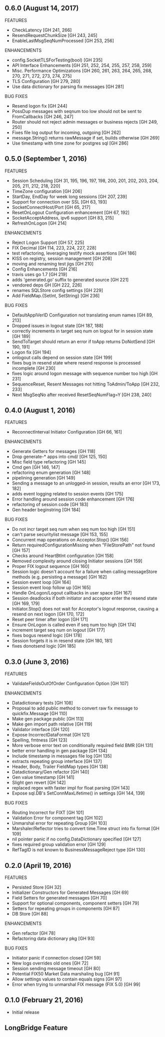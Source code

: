 ## 0.6.0 (August 14, 2017)

FEATURES

* CheckLatency [GH 241, 266]
* ResendRequestChunkSize [GH 243, 245]
* EnableLastMsgSeqNumProcessed  [GH 253, 256]

ENHANCEMENTS

* config.SocketTLSForTesting(bool) [GH 235]
* API Interface Enhancements [GH 251, 252, 254, 255, 257, 258, 259]
* Misc. Performance Optimizations [GH 260, 261, 263, 264, 265, 268, 270, 271, 272, 273, 274, 275]
* TLS Configuration [GH 279, 280]
* Use data dictionary for parsing fix messages [GH 281]

BUG FIXES

* Resend logon fix [GH 244]
* PossDup messages with seqnum too low should not be sent to FromCallbacks [GH 246, 247]
* Router should not reject admin messages or business rejects [GH 249, 250]
* Fixes file log output for incoming, outgoing [GH 262]
* message.String() returns rawMessage if set, builds otherwise [GH 269]
* Use timestamp with time zone for postgres sql [GH 286]


## 0.5.0 (September 1, 2016)

FEATURES

* Session Scheduling [GH 31, 195, 196, 197, 198, 200, 201, 202, 203, 204, 205, 211, 212, 218, 220]
* TimeZone configuration [GH 206]
* StartDay, EndDay for week long sessions [GH 207, 239]
* Support for connection over SSL [GH 63, 193]
* SocketConnectHost/Port<n> [GH 65, 217]
* ResetOnLogout Configuration enhancement [GH 67, 192]
* SocketAcceptAddress, ipv6 support [GH 83, 215]
* RefreshOnLogon [GH 214]

ENHANCEMENTS

* Reject Logon Support [GH 57, 225]
* FIX Decimal [GH 114, 223, 224, 227, 228]
* test refactoring, leveraging testify mock assertions [GH 186]
* KISS on registry, session management [GH 208]
* moving and renaming test jigs [GH 210]
* Config Enhancements [GH 216]
* travis uses go 1.7 [GH 219]
* adds 'generated.go' suffix to generated source [GH 221]
* vendored deps GH [GH 222, 226]
* renames SQLStore config settings [GH 229]
* Add FieldMap.{SetInt, SetString} [GH 236]


BUG FIXES

* DefaultApplVerID Configuration not translating enum names [GH 89, 213]
* Dropped issues in logout state [GH 187, 188]
* correctly increments in target seq num on logout for in session state [GH 189]
* SendToTarget should return an error if toApp returns DoNotSend [GH 190, 191]
* Logon fix [GH 194]
* onlogout calls depend on session state [GH 199]
* fixes bug in resend state where resend response is processed incomplete [GH 230]
* fixes logic around logon message with sequence number too high [GH 231]
* SequenceReset, Resent Messages not hitting ToAdmin/ToApp [GH 232, 233]
* Next MsgSeqNo after received ResetSeqNumFlag=Y [GH 238, 240]


## 0.4.0 (August 1, 2016)

FEATURES

* ReconnectInterval Initiator Configuration [GH 66, 161]

ENHANCEMENTS

* Generate Getters for messages [GH 118]
* Drop generate-* apps into cmd/ [GH 125, 150]
* Misc field type refactoring  [GH 145]
* Cmd gen [GH 146, 147]
* refactoring enum generation [GH 148]
* pipelining generation [GH 149]
* Sending a message to an unlogged-in session, results an error [GH 173, 182]
* adds event logging related to session events [GH 175]
* Error handling around session code enhancement [GH 176]
* refactoring of session code [GH 183]
* Gen header beginstring [GH 184]

BUG FIXES

* Do not incr target seq num when seq num too high  [GH 151]
* can't parse securitylist message [GH 153, 155] 
* Concurrent map operations on Acceptor.Stop()  [GH 156]
* Return requiredConfigurationMissing when "FileStorePath" not found [GH 157]
* Checks around HeartBtInt configuration [GH 158]
* Removed complexity around closing Initiator sessions [GH 159]
* Proper FIX logout sequence [GH 160]
* Session logic doesn't account for a failure when calling messageStore methods (e.g. persisting a message) [GH 162]
* Session event loop [GH 164]
* Session event loop follow up [GH 165]
* Handle OnLogon/Logout callbacks in user space [GH 167]
* Session deadlocks if both initiator and acceptor enter the resend state [GH 169, 179]
* Initiator.Stop() does not wait for Acceptor's logout response, causing a resend on next logon [GH 170, 172]
* Reset peer timer after logon [GH 171]
* Ensure OnLogon is called even if seq num too high [GH 174]
* increment target seq num on logout [GH 177]
* fixes bogus resend logic [GH 178]
* Session forgets it is in resend state [GH 180, 181]
* fixes donotsend logic [GH 185]

## 0.3.0 (June 3, 2016)

FEATURES

* ValidateFieldsOutOfOrder Configuration Option [GH 107]

ENHANCEMENTS

* Datadictionary tests [GH 108]
* Proposal to add public method to convert raw fix message to quickfix.Message [GH 110]
* Make gen package public [GH 113]
* Make gen import path relative [GH 119]
* Validator interface [GH 120]
* Expose IncorrectDataFormat [GH 121]
* Spelling, fmtness [GH 123]
* More verbose error text on conditionally required field BMR [GH 131]
* better error handling in gen package [GH 134]
* Include timestamp in messages file log [GH 135]
* extracts repeating group interface [GH 137]
* Header, Body, Trailer FieldMap types [GH 138]
* Datadictionary/Gen refactor [GH 140]
* Gen value timestamp [GH 141]
* Slight gen revert [GH 142]
* replaced regex with faster impl for float parsing [GH 143]
* Expose sql.DB's SetConnMaxLifetime() in settings [GH 144, 139]

BUG FIXES

* Routing Incorrect for FIXT [GH 101]
* Validation Error for component tag [GH 102]
* Unmarshal error for repeating Group [GH 103]
* Marshaler/Reflector tries to convert time.Time struct into fix format [GH 109]
* nil pointer panic if no config.DataDictionary specified [GH 127]
* fixes required group validation error [GH 129]
* RefTagID is not known to BusinessMessageReject type [GH 130]

## 0.2.0 (April 19, 2016)

FEATURES

* Persisted Store [GH 32]
* Initializer Constructors for Generated Messages [GH 69]
* Field Setters for generated messages [GH 70]
* Support for optional components, component setters [GH 79]
* Setters for repeating groups in components [GH 87]
* DB Store [GH 88]

ENHANCEMENTS

* Gen refactor [GH 78]
* Refactoring data dictionary pkg [GH 93]

BUG FIXES

* Initiator panic if connection closed [GH 59]
* New logs overrides old ones [GH 72]
* Session sending message timeout [GH 80]
* Potential FIX50 Market Data marshaling bug [GH 91]
* Allow settings values to contain equals signs [GH 97]
* Error when trying to unmarshal FIX message (FIX 5.0) [GH 99]

## 0.1.0 (February 21, 2016)

* Initial release

## LongBridge Feature